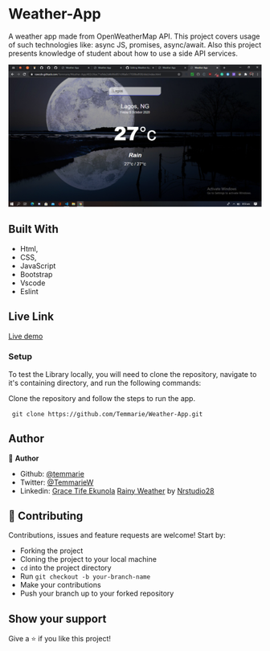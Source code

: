 # Weather-App

A weather app made from OpenWeatherMap API.
This project covers usage of such technologies like: async JS, promises, async/await.
Also this project presents knowledge of student about how to use a side API services.

![image](https://github.com/Temmarie/Weather-App/blob/feature/src/images/weatherscreen.png)

## Built With

- Html,
- CSS,
- JavaScript
- Bootstrap
- Vscode
- Eslint

## Live Link

[Live demo](https://rawcdn.githack.com/Temmarie/Weather-App/402c36ac71e9de2d4b86d851c98a0c17038bd938/dist/index.html)

### Setup

To test the Library locally, you will need to clone the repository, navigate to it's containing directory, and run the following commands:

Clone the repository and follow the steps to run the app.

```
 git clone https://github.com/Temmarie/Weather-App.git

```

## Author

👤 **Author**

- Github: [@temmarie](https://github.com/rammazzoti2000)
- Twitter: [@TemmarieW](https://twitter.com/TemmarieW)
- Linkedin: [Grace Tife Ekunola](https://www.linkedin.com/in/ekunola-grace/)
  <a href="https://iconscout.com/3d-illustrations/rainy-weather" class="text-underline font-size-sm" target="_blank">Rainy Weather</a> by <a href="https://iconscout.com/contributors/nrstudio28" class="text-underline font-size-sm" target="_blank">Nrstudio28</a>

## 🤝 Contributing

Contributions, issues and feature requests are welcome! Start by:

- Forking the project
- Cloning the project to your local machine
- `cd` into the project directory
- Run `git checkout -b your-branch-name`
- Make your contributions
- Push your branch up to your forked repository

## Show your support

Give a ⭐️ if you like this project!
